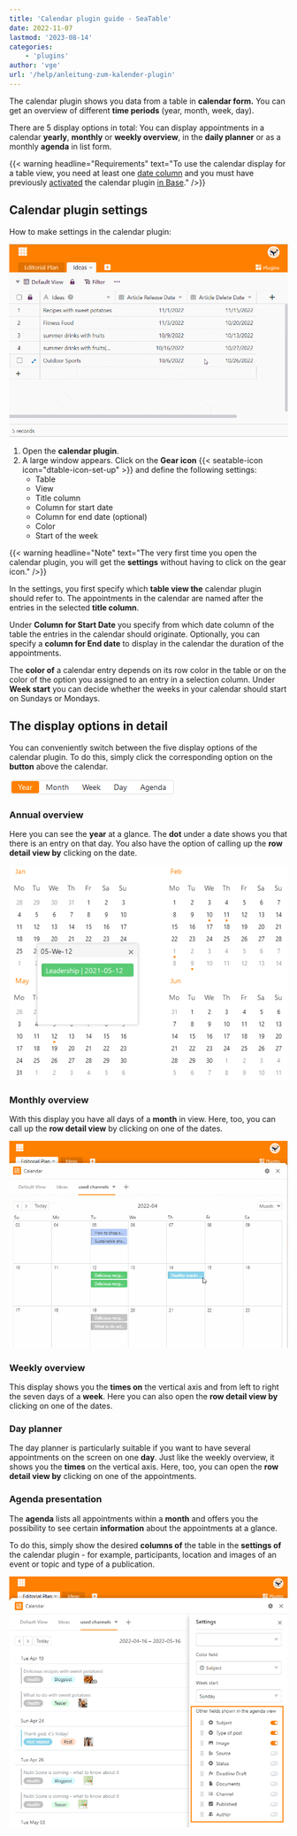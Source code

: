 ```yaml
---
title: 'Calendar plugin guide - SeaTable'
date: 2022-11-07
lastmod: '2023-08-14'
categories:
    - 'plugins'
author: 'vge'
url: '/help/anleitung-zum-kalender-plugin'
---
```


The calendar plugin shows you data from a table in **calendar form.** You can get an overview of different **time periods** (year, month, week, day).

There are 5 display options in total: You can display appointments in a calendar **yearly**, **monthly** or **weekly overview**, in the **daily planner** or as a monthly **agenda** in list form.

{{< warning  headline="Requirements"  text="To use the calendar display for a table view, you need at least one [date column](https://seatable.io/en/docs/datum-dauer-und-personen/die-datum-spalte/) and you must have previously [activated](https://seatable.io/en/docs/arbeiten-mit-plugins/aktivieren-eines-plugins-in-einer-base/) the calendar plugin [in Base](https://seatable.io/en/docs/arbeiten-mit-plugins/aktivieren-eines-plugins-in-einer-base/)." />}}

## Calendar plugin settings

How to make settings in the calendar plugin:

![Calendar plugin guide](images/Anleitung-zum-Kalender-Plugin.gif)

1. Open the **calendar plugin**.
2. A large window appears. Click on the **Gear icon** {{< seatable-icon icon="dtable-icon-set-up" >}} and define the following settings:
    - Table
    - View
    - Title column
    - Column for start date
    - Column for end date (optional)
    - Color
    - Start of the week

{{< warning  headline="Note"  text="The very first time you open the calendar plugin, you will get the **settings** without having to click on the gear icon." />}}

In the settings, you first specify which **table view the** calendar plugin should refer to. The appointments in the calendar are named after the entries in the selected **title column**.

Under **Column for Start Date** you specify from which date column of the table the entries in the calendar should originate. Optionally, you can specify a **column for End date** to display in the calendar the duration of the appointments.

The **color of** a calendar entry depends on its row color in the table or on the color of the option you assigned to an entry in a selection column. Under **Week start** you can decide whether the weeks in your calendar should start on Sundays or Mondays.

## The display options in detail

You can conveniently switch between the five display options of the calendar plugin. To do this, simply click the corresponding option on the **button** above the calendar.

![Calendar plugin display options](images/Darstellungsoptionen-des-Kalender-Plugins.png)

### Annual overview

Here you can see the **year** at a glance. The **dot** under a date shows you that there is an entry on that day. You also have the option of calling up the **row detail view by** clicking on the date.

![Year overview in calendar plugin](images/Jahresueberblick-im-Kalender-Plugin.png)

### Monthly overview

With this display you have all days of a **month** in view. Here, too, you can call up the **row detail view** by clicking on one of the dates.

![Month view](images/monatsansicht.gif)

### Weekly overview

This display shows you the **times on** the vertical axis and from left to right the seven days of a **week**. Here you can also open the **row detail view by** clicking on one of the dates.

### Day planner

The day planner is particularly suitable if you want to have several appointments on the screen on one **day**. Just like the weekly overview, it shows you the **times** on the vertical axis. Here, too, you can open the **row detail view by** clicking on one of the appointments.

### Agenda presentation

The **agenda** lists all appointments within a **month** and offers you the possibility to see certain **information** about the appointments at a glance.

To do this, simply show the desired **columns of** the table in the **settings of** the calendar plugin - for example, participants, location and images of an event or topic and type of a publication.

![Agenda-view settings](images/agenda-view-einstellungen.png)

